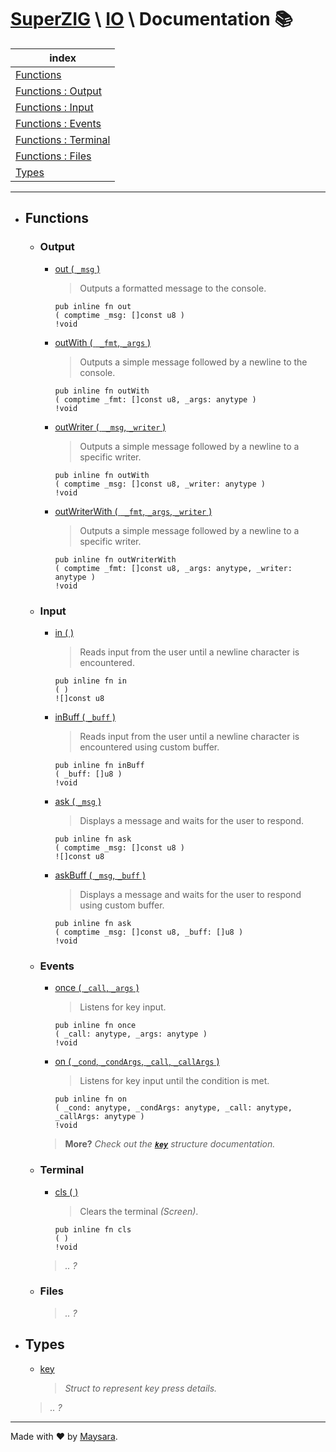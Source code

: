 # **[SuperZIG](https://github.com/Super-ZIG)** \ **[IO](../README.md)** \ Documentation 📚

| index                             |
| --------------------------------- |
| [Functions](#functions)           |
| [Functions : Output](#output)     |
| [Functions : Input](#input)       |
| [Functions : Events](#events)     |
| [Functions : Terminal](#terminal) |
| [Functions : Files](#files)       |
| [Types](#types)                   |

---

- ## Functions

  - ### Output

    - [out ( `_msg` )](./func/out.md)
        
        > Outputs a formatted message to the console.

        ```zig
        pub inline fn out
        ( comptime _msg: []const u8 )
        !void
        ```

    - [outWith ( ` _fmt`, `_args` )](./func/outWith.md)
        
        > Outputs a simple message followed by a newline to the console.

        ```zig
        pub inline fn outWith
        ( comptime _fmt: []const u8, _args: anytype )
        !void
        ```

    - [outWriter ( ` _msg`, `_writer` )](./func/outWriter.md)
        
        > Outputs a simple message followed by a newline to a specific writer.

        ```zig
        pub inline fn outWith
        ( comptime _msg: []const u8, _writer: anytype )
        !void
        ```

    - [outWriterWith ( ` _fmt`, `_args`, `_writer` )](./func/outWriterWith.md)
        
        > Outputs a simple message followed by a newline to a specific writer.

        ```zig
        pub inline fn outWriterWith
        ( comptime _fmt: []const u8, _args: anytype, _writer: anytype )
        !void
        ```

  - ### Input

    - [in ( )](./func/in.md)
        
        > Reads input from the user until a newline character is encountered.

        ```zig
        pub inline fn in
        ( )
        ![]const u8
        ```

    - [inBuff ( `_buff` )](./func/inBuff.md)
        
        > Reads input from the user until a newline character is encountered using custom buffer.

        ```zig
        pub inline fn inBuff
        ( _buff: []u8 )
        !void
        ```

    - [ask ( `_msg` )](./func/ask.md)
        
        > Displays a message and waits for the user to respond.

        ```zig
        pub inline fn ask
        ( comptime _msg: []const u8 )
        ![]const u8
        ```

    - [askBuff ( `_msg`, `_buff` )](./func/askBuff.md)
        
        > Displays a message and waits for the user to respond using custom buffer.

        ```zig
        pub inline fn ask
        ( comptime _msg: []const u8, _buff: []u8 )
        !void
        ```

  - ### Events
    
    - [once ( `_call`, `_args` )](./func/once.md) 
        
        > Listens for key input.

        ```zig
        pub inline fn once
        ( _call: anytype, _args: anytype )
        !void
        ```

    - [on ( `_cond`, `_condArgs`, `_call`, `_callArgs` )](./func/on.md) 
        
        > Listens for key input until the condition is met.

        ```zig
        pub inline fn on
        ( _cond: anytype, _condArgs: anytype, _call: anytype, _callArgs: anytype )
        !void
        ```

    > **More?** _Check out the **[`key`](./types/key.md)** structure documentation._

  - ### Terminal

    - [cls ( )](./func/cls.md) 
        
        > Clears the terminal _(Screen)_.

        ```zig
        pub inline fn cls
        ( )
        !void
        ```

    > _.. ?_

  - ### Files

    > _.. ?_


- ## Types

  - [key](./types/key.md)
    
    > _Struct to represent key press details._

  > _.. ?_

---

Made with ❤️ by [Maysara](http://github.com/maysara-elshewehy).
